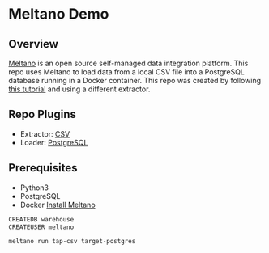 Meltano Demo
====

## Overview

[Meltano](https://meltano.com/) is an open source self-managed data integration platform. This repo uses Meltano to load data from a local CSV file into a PostgreSQL database running in a Docker container. This repo was created by following [this tutorial](https://docs.meltano.com/getting-started/) and using a different extractor.

## Repo Plugins
- Extractor: [CSV](https://hub.meltano.com/extractors/tap-csv)
- Loader: [PostgreSQL](https://hub.meltano.com/loaders/target-postgres)

## Prerequisites
- Python3
- PostgreSQL
- Docker
[Install Meltano](https://docs.meltano.com/getting-started/installation)

```bash
CREATEDB warehouse
CREATEUSER meltano

meltano run tap-csv target-postgres
```
